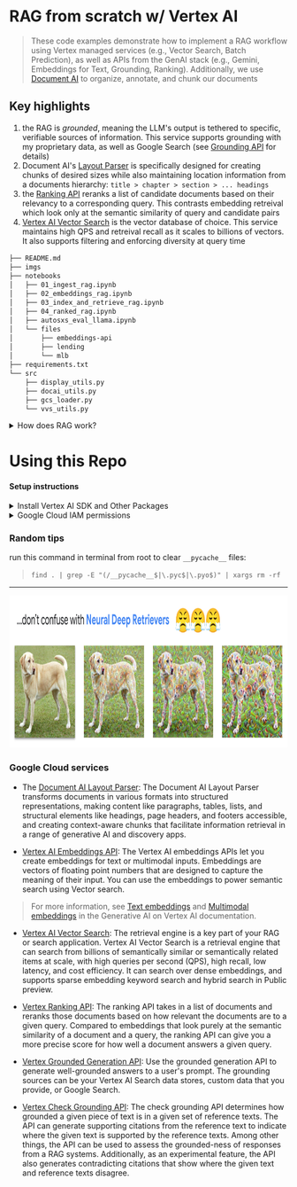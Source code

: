 # RAG from scratch w/ Vertex AI

> These code examples demonstrate how to implement a RAG workflow using Vertex managed services (e.g., Vector Search, Batch Prediction), as well as APIs from the GenAI stack (e.g., Gemini, Embeddings for Text, Grounding, Ranking). Additionally, we use [Document AI](https://cloud.google.com/document-ai/?hl=en) to organize, annotate, and chunk our documents

## Key highlights

1. the RAG is *grounded*, meaning the LLM's output is tethered to specific, verifiable sources of information. This service supports grounding with my proprietary data, as well as Google Search (see [Grounding API](https://cloud.google.com/vertex-ai/generative-ai/docs/grounding/overview) for details)
2. Document AI's [Layout Parser](https://cloud.google.com/document-ai/docs/layout-parse-chunk) is specifically designed for creating chunks of desired sizes while also maintaining location information from a documents hierarchy: `title > chapter > section > ... headings`
3. the [Ranking API](https://cloud.google.com/generative-ai-app-builder/docs/ranking) reranks a list of candidate documents based on their relevancy to a corresponding query. This contrasts embedding retreival which look only at the semantic similarity of query and candidate pairs
4. [Vertex AI Vector Search](https://cloud.google.com/vertex-ai/docs/vector-search/overview) is the vector database of choice. This service maintains high QPS and retreival recall as it scales to billions of vectors. It also supports filtering and enforcing diversity at query time

```
├── README.md
├── imgs
├── notebooks
│   ├── 01_ingest_rag.ipynb
│   ├── 02_embeddings_rag.ipynb
│   ├── 03_index_and_retrieve_rag.ipynb
│   ├── 04_ranked_rag.ipynb
│   ├── autosxs_eval_llama.ipynb
│   └── files
│       ├── embeddings-api
│       ├── lending
│       └── mlb
├── requirements.txt
└── src
    ├── display_utils.py
    ├── docai_utils.py
    ├── gcs_loader.py
    └── vvs_utils.py
```

<details>
  <summary>How does RAG work?</summary>
    
<img src='imgs/joe_dirte_logic.png' width='924' height='500'>
    
</details>


# Using this Repo


#### Setup instructions

<details>
  <summary>Install Vertex AI SDK and Other Packages</summary>

Run the following in a terminal:

```
pip install google-cloud-aiplatform --upgrade --quiet
pip install google-cloud-discoveryengine --upgrade --quiet
pip install google-cloud-documentai google-cloud-documentai-toolbox --upgrade --quiet
pip install google-cloud-storage --upgrade --quiet
pip install langchain-google-community --upgrade --quiet
pip install langchain-google-vertexai --upgrade --quiet
pip install langchain-google-community[vertexaisearch] --upgrade --quiet
pip install langchain-google-community[docai] --upgrade --quiet
pip install rich --upgrade --quiet
```

</details>

<details>
  <summary>Google Cloud IAM permissions</summary>

* `roles/serviceusage.serviceUsageAdmin` to enable APIs
* `roles/iam.serviceAccountAdmin` to modify service agent permissions
* `roles/aiplatform.user` to use AI Platform components
* `roles/storage.objectAdmin` to modify and delete GCS buckets
* `roles/documentai.admin` to create and use Document AI Processors
* `roles/discoveryengine.admin` to modify Vertex AI Search assets
    
</details>

### Random tips

run this command in terminal from root to clear `__pycache__` files:

> `find . | grep -E "(/__pycache__$|\.pyc$|\.pyo$)" | xargs rm -rf`

---

<img src='imgs/deep_retrievers.png' width='1015' height='275'>

### Google Cloud services

* The [Document AI Layout Parser](https://cloud.google.com/document-ai/docs/layout-parse-chunk): The Document AI Layout Parser transforms documents in various formats into structured representations, making content like paragraphs, tables, lists, and structural elements like headings, page headers, and footers accessible, and creating context-aware chunks that facilitate information retrieval in a range of generative AI and discovery apps.

* [Vertex AI Embeddings API](https://cloud.google.com/vertex-ai/generative-ai/docs/embeddings/get-text-embeddings): The Vertex AI embeddings APIs let you create embeddings for text or multimodal inputs. Embeddings are vectors of floating point numbers that are designed to capture the meaning of their input. You can use the embeddings to power semantic search using Vector search.

> For more information, see [Text embeddings](https://cloud.google.com/vertex-ai/generative-ai/docs/embeddings/get-text-embeddings) and [Multimodal embeddings](https://cloud.google.com/vertex-ai/generative-ai/docs/embeddings/get-multimodal-embeddings) in the Generative AI on Vertex AI documentation.

* [Vertex AI Vector Search](https://cloud.google.com/vertex-ai/docs/vector-search/overview): The retrieval engine is a key part of your RAG or search application. Vertex AI Vector Search is a retrieval engine that can search from billions of semantically similar or semantically related items at scale, with high queries per second (QPS), high recall, low latency, and cost efficiency. It can search over dense embeddings, and supports sparse embedding keyword search and hybrid search in Public preview.

* [Vertex Ranking API](https://cloud.google.com/generative-ai-app-builder/docs/ranking): The ranking API takes in a list of documents and reranks those documents based on how relevant the documents are to a given query. Compared to embeddings that look purely at the semantic similarity of a document and a query, the ranking API can give you a more precise score for how well a document answers a given query.

* [Vertex Grounded Generation API](https://cloud.google.com/generative-ai-app-builder/docs/grounded-gen): Use the grounded generation API to generate well-grounded answers to a user's prompt. The grounding sources can be your Vertex AI Search data stores, custom data that you provide, or Google Search.

* [Vertex Check Grounding API](https://cloud.google.com/generative-ai-app-builder/docs/check-grounding): The check grounding API determines how grounded a given piece of text is in a given set of reference texts. The API can generate supporting citations from the reference text to indicate where the given text is supported by the reference texts. Among other things, the API can be used to assess the grounded-ness of responses from a RAG systems. Additionally, as an experimental feature, the API also generates contradicting citations that show where the given text and reference texts disagree.
